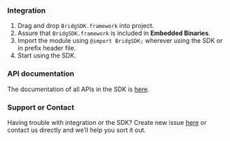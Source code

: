 ### Integration
1. Drag and drop `BridgSDK.framework` into project.
2. Assure that `BridgSDK.framework` is included in **Embedded Binaries**.
3. Import the module using `@import BridgSDK;` wherever using the SDK or in prefix header file.
4. Start using the SDK.

### API documentation
The documentation of all APIs in the SDK is [here](http://ninjaprox.github.io/Bridg-SDK/docs/index.html).

### Support or Contact
Having trouble with integration or the SDK? Create new issue [here](https://github.com/ninjaprox/Bridg-SDK/issues) or contact us directly and we’ll help you sort it out.
